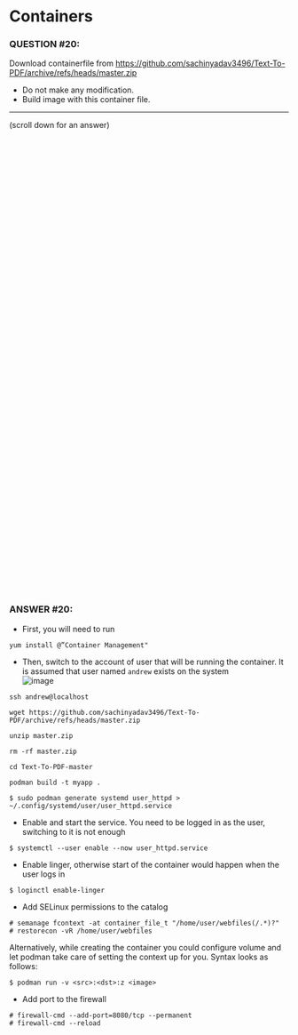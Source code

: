 # Containers

### QUESTION #20:
Download containerfile from https://github.com/sachinyadav3496/Text-To-PDF/archive/refs/heads/master.zip 
- Do not make any modification. 
- Build image with this container file.

***
(scroll down for an answer)

<br/><br/><br/><br/><br/><br/><br/><br/><br/><br/><br/><br/><br/><br/><br/><br/><br/><br/><br/><br/><br/><br/><br/><br/>
<br/><br/><br/><br/><br/><br/><br/><br/><br/><br/><br/><br/><br/><br/><br/><br/><br/><br/><br/><br/><br/><br/><br/><br/>

### ANSWER #20:
* First, you will need to run
```
yum install @”Container Management"
```
* Then, switch to the account of user that will be running the container. It is assumed that user named `andrew` exists on the system \
![image](https://github.com/RedHatRanger/rhcsa9vagrant/assets/90477448/3c976edc-3aec-4a0a-b247-ccfec11b62b7)

```
ssh andrew@localhost
```
```
wget https://github.com/sachinyadav3496/Text-To-PDF/archive/refs/heads/master.zip
```
```
unzip master.zip
```
```
rm -rf master.zip
```
```
cd Text-To-PDF-master
``` 
```
podman build -t myapp .
```
```
$ sudo podman generate systemd user_httpd > ~/.config/systemd/user/user_httpd.service
```
* Enable and start the service. You need to be logged in as the user, switching to it is not enough
```
$ systemctl --user enable --now user_httpd.service
```
* Enable linger, otherwise start of the container would happen when the user logs in
```
$ loginctl enable-linger
```

* Add SELinux permissions to the catalog
```
# semanage fcontext -at container_file_t "/home/user/webfiles(/.*)?"
# restorecon -vR /home/user/webfiles
```
Alternatively, while creating the container you could configure volume and let podman take care of setting the context up for you.
Syntax looks as follows:
```
$ podman run -v <src>:<dst>:z <image>
```

* Add port to the firewall
```
# firewall-cmd --add-port=8080/tcp --permanent
# firewall-cmd --reload
```
